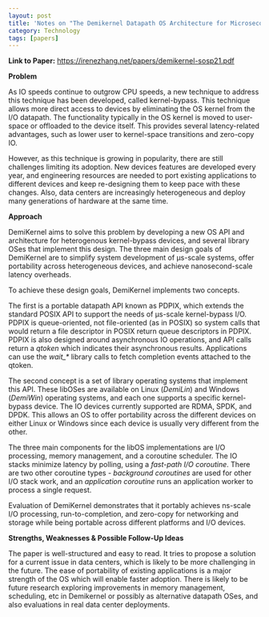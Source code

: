 ```yaml
---
layout: post
title: 'Notes on "The Demikernel Datapath OS Architecture for Microsecond-scale Datacenter Systems"'
category: Technology
tags: [papers]
---
```


**Link to Paper:** <https://irenezhang.net/papers/demikernel-sosp21.pdf>

**Problem**

As IO speeds continue to outgrow CPU speeds, a new technique to address this technique has been developed, called kernel-bypass. This technique allows more direct access to devices by eliminating the OS kernel from the I/O datapath. The functionality typically in the OS kernel is moved to user-space or offloaded to the device itself. This provides several latency-related advantages, such as lower user to kernel-space transitions and zero-copy IO.

However, as this technique is growing in popularity, there are still challenges limiting its adoption. New devices features are developed every year, and engineering resources are needed to port existing applications to different devices and keep re-designing them to keep pace with these changes. Also, data centers are increasingly heterogeneous and deploy many generations of hardware at the same time.

**Approach**

DemiKernel aims to solve this problem by developing a new OS API and architecture for heterogenous kernel-bypass devices, and several library OSes that implement this design. The three main design goals of DemiKernel are to simplify system development of µs-scale systems, offer portability across heterogeneous devices, and achieve nanosecond-scale latency overheads.

To achieve these design goals, DemiKernel implements two concepts. 

The first is a portable datapath API known as PDPIX, which extends the standard POSIX API to support the needs of µs-scale kernel-bypass I/O. PDPIX is queue-oriented, not file-oriented (as in POSIX) so system calls that would return a file descriptor in POSIX return queue descriptors in PDPIX. PDPIX is also designed around asynchronous IO operations, and API calls return a *qtoken* which indicates their asynchronous results. Applications can use the *wait\_\** library calls to fetch completion events attached to the qtoken.

The second concept is a set of library operating systems that implement this API. These libOSes are available on Linux (*DemiLin*) and Windows (*DemiWin*) operating systems, and each one supports a specific kernel-bypass device. The IO devices currently supported are RDMA, SPDK, and DPDK. This allows an OS to offer portability across the different devices on either Linux or Windows since each device is usually very different from the other.

The three main components for the libOS implementations are I/O processing, memory management, and a coroutine scheduler. The IO stacks minimize latency by polling, using a *fast-path I/O coroutine*. There are two other coroutine types \- *background coroutines* are used for other I/O stack work, and an *application coroutine* runs an application worker to process a single request.

Evaluation of DemiKernel demonstrates that it portably achieves ns-scale I/O processing, run-to-completion, and zero-copy for networking and storage while being portable across different platforms and I/O devices.

**Strengths, Weaknesses & Possible Follow-Up Ideas**

The paper is well-structured and easy to read. It tries to propose a solution for a current issue in data centers, which is likely to be more challenging in the future. The ease of portability of existing applications is a major strength of the OS which will enable faster adoption. There is likely to be future research exploring improvements in memory management, scheduling, etc in Demikernel or possibly as alternative datapath OSes, and also evaluations in real data center deployments.
